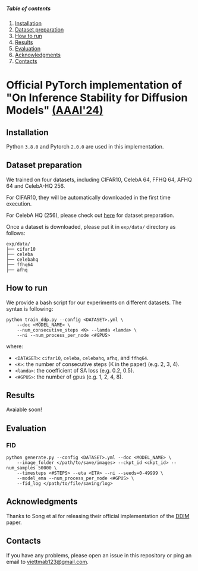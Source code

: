 ##### Table of contents
1. [Installation](#installation)
2. [Dataset preparation](#dataset-preparation)
3. [How to run](#how-to-run)
4. [Results](#results)
5. [Evaluation](#evaluation)
6. [Acknowledgments](#acknowledgments)
7. [Contacts](#contacts)

# Official PyTorch implementation of "On Inference Stability for Diffusion Models" [(AAAI'24)](https://arxiv.org/)

## Installation ##
Python `3.8.0` and Pytorch `2.0.0` are used in this implementation.

<!-- It is recommended to create `conda` env from our provided [environment.yml](./environment.yml):
```
conda env create -f environment.yml
conda activate sadpm
``` -->

<!-- Or you can install neccessary libraries as follows:
```bash
pip install -r requirements.txt
``` -->

## Dataset preparation ##
We trained on four datasets, including CIFAR10, CelebA 64, FFHQ 64, AFHQ 64 and CelebA-HQ 256. 

For CIFAR10, they will be automatically downloaded in the first time execution. 

For CelebA HQ (256), please check out [here](https://github.com/NVlabs/NVAE#set-up-file-paths-and-data) for dataset preparation.

Once a dataset is downloaded, please put it in `exp/data/` directory as follows:
```
exp/data/
├── cifar10
├── celeba
├── celebahq
├── ffhq64
├── afhq
```

## How to run ##
We provide a bash script for our experiments on different datasets. The syntax is following:
```
python train_ddp.py --config <DATASET>.yml \
    --doc <MODEL_NAME> \
    --num_consecutive_steps <K> --lamda <lamda> \
    --ni --num_process_per_node <#GPUS>
```
where:
- `<DATASET>`: `cifar10`, `celeba`, `celebahq`, `afhq`, and `ffhq64`.
- `<K>`: the number of consecutive steps (K in the paper) (e.g. 2, 3, 4).
- `<lamda>`: the coefficient of SA loss (e.g. 0.2, 0.5).
- `<#GPUS>`: the number of gpus (e.g. 1, 2, 4, 8).

## Results ##
Avaiable soon!

## Evaluation ##
### FID ###
```
python generate.py --config <DATASET>.yml --doc <MODEL_NAME> \
    --image_folder </path/to/save/images> --ckpt_id <ckpt_id> --num_samples 50000 \
    --timesteps <#STEPS> --eta <ETA> --ni --seeds=0-49999 \
    --model_ema --num_process_per_node <#GPUS> \
    --fid_log </path/to/file/saving/log>
```

## Acknowledgments
Thanks to Song et al for releasing their official implementation of the [DDIM](https://github.com/ermongroup/ddim.git) paper.

## Contacts ##
If you have any problems, please open an issue in this repository or ping an email to [viettmab123@gmail.com](mailto:viettmab123@gmail.com).
